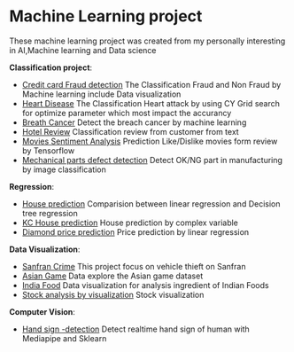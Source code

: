 # Machine Learning project
These machine learning project was created from my personally interesting in AI,Machine learning and Data science

**Classification project**:
- [Credit card Fraud detection](https://github.com/Intraraksa/ML-projects/tree/master/Notebook/Credit%20Fraud%20Detection) The Classification Fraud and Non Fraud by Machine learning include Data visualization
- [Heart Disease](https://github.com/Intraraksa/ML-projects/blob/master/Notebook/Heart_Disease.ipynb) The Classification Heart attack by using CY Grid search for optimize parameter which most impact the accurancy
- [Breath Cancer](https://github.com/Intraraksa/ML-projects/blob/master/Notebook/Breath_Cancer.ipynb) Detect the breach cancer by machine learning
- [Hotel Review](https://github.com/Intraraksa/ML-projects/tree/master/Notebook/Hotel-review) Classification review from customer from text
- [Movies Sentiment Analysis](https://github.com/Intraraksa/ML-projects/tree/master/Notebook/Movie-review-sentiment) Prediction Like/Dislike movies form review by Tensorflow 
- [Mechanical parts defect detection](https://github.com/Intraraksa/ML-projects/tree/master/Notebook/Mechanic%20parts%20defect%20detection) Detect OK/NG part in manufacturing by image classification

**Regression**:
- [House prediction](https://github.com/Intraraksa/ML-projects/blob/master/Notebook/Breath_Cancer.ipynb) Comparision between linear regression and  Decision tree regression
- [KC House prediction](https://github.com/Intraraksa/ML-projects/blob/master/Notebook/KC%20house%20prediction.ipynb) House prediction by complex variable 
- [Diamond price prediction](https://github.com/Intraraksa/ML-projects/blob/Notebook/master/diamonds.ipynb) Price prediction by linear regression

**Data Visualization**:
- [Sanfran Crime](https://github.com/Intraraksa/ML-projects/blob/master/Notebook/Sanfran_crimes.ipynb) This project focus on vehicle thieft on Sanfran
- [Asian Game](https://github.com/Intraraksa/ML-projects/blob/master/Notebook/Asian_game.ipynb) Data explore the Asian game dataset
- [India Food](https://github.com/Intraraksa/ML-projects/blob/master/Notebook/Indian_foods.ipynb) Data visualization for analysis ingredient of Indian Foods
- [Stock analysis by visualization](https://github.com/Intraraksa/ML-projects/tree/master/Project/Stock-price-analysis) Stock visualization

**Computer Vision**:
- [Hand sign -detection](https://github.com/Intraraksa/ML-projects/tree/master/Project/Hand-sign-detection) Detect realtime hand sign of human with Mediapipe and Sklearn 
